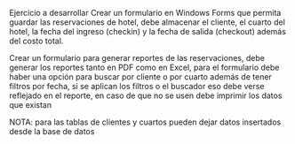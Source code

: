 Ejercicio a desarrollar
Crear un formulario en Windows Forms que permita guardar las reservaciones de hotel, debe almacenar el cliente, el cuarto del hotel, la fecha del ingreso (checkin) y la fecha de salida (checkout) además del costo total.

Crear un formulario para generar reportes de las reservaciones, debe generar los reportes tanto en PDF como en Excel, para el formulario debe haber una opción para buscar por cliente o por cuarto además de tener filtros por fecha, si se aplican los filtros o el buscador eso debe verse reflejado en el reporte, en caso de que no se usen debe imprimir los datos que existan

NOTA: para las tablas de clientes y cuartos pueden dejar datos insertados desde la base de datos
